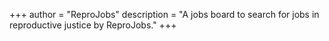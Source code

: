 +++
author = "ReproJobs"
description = "A jobs board to search for jobs in reproductive justice by ReproJobs."
+++
